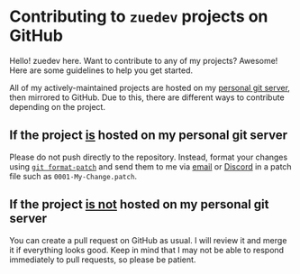 # Contributing to `zuedev` projects on GitHub

Hello! zuedev here. Want to contribute to any of my projects? Awesome! Here are some guidelines to help you get started.

All of my actively-maintained projects are hosted on my [personal git server](https://git.zue.dev/), then mirrored to GitHub. Due to this, there are different ways to contribute depending on the project.

## If the project <ins>**is**</ins> hosted on my personal git server

Please do not push directly to the repository. Instead, format your changes using [`git format-patch`](https://git-scm.com/docs/git-format-patch) and send them to me via [email](mailto:git@zue.dev) or [Discord](https://discord.com/users/723361818940276736) in a patch file such as `0001-My-Change.patch`.

## If the project <ins>**is not**</ins> hosted on my personal git server

You can create a pull request on GitHub as usual. I will review it and merge it if everything looks good. Keep in mind that I may not be able to respond immediately to pull requests, so please be patient.
